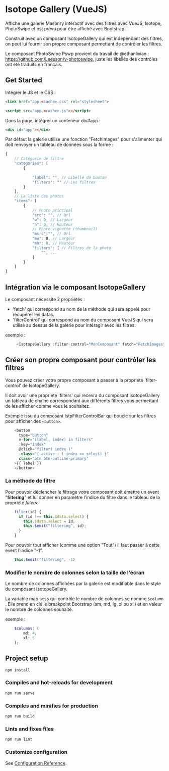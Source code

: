 # Isotope Gallery (VueJS)

Affiche une galerie Masonry intéractif avec des filtres avec VueJS, Isotope, PhotoSwipe et est prévu pour être affiché avec Bootstrap.

Construit avec un composant IsotopeGallery qui est indépendant des filtres, on peut lui fournir son propre composant permettant de contrôler les filtres.

Le composant PhotoSwipe Pswp provient du travail de @ethanlixian : https://github.com/Leesson/v-photoswipe, juste les libellés des contrôles ont été traduits en français.

## Get Started

Intégrer le JS et le CSS : 

```html
<link href="app.<cache>.css" rel="stylesheet">
```
```html
<script src="app.<cache>.js"></script>
```
Dans la page, intégrer un conteneur div#app :
```html
<div id="app"></div>
```
Par défaut la galerie utilise une fonction "FetchImages" pour s'alimenter qui doit renvoyer un tableau de données sous la forme : 
```js
{
    // Catégorie de filtre
    "categories": [
        {
            
            "label": "", // Libellé du bouton
            "filters": "" // Les filtres
        }
    ],
    // La liste des photos
    "items": [
        {
            // Photo principal
            "src": "", // Url
            "w": 0, // Largeur
            "h": 0, // Hauteur
            // Photo vignette (thumbnail)
            "msrc":"", // Url
            "mw": 0, // Largeur
            "mh": 0, // Hauteur
            "filters": [ // Filtres de la photo
                "", ...
            ]
        }
    ]
}
```

## Intégration via le composant IsotopeGallery

Le composant nécessite 2 propriétés :
* 'fetch' qui correspond au nom de la méthode qui sera appelé pour récupérer les datas. 
* 'filterControl' qui correspond au nom du composant VueJS qui sera utilisé au dessus de la galerie pour intéragir avec les filtres.

exemple : 
```js 
     <IsotopeGallery :filter-control="MonComposant" fetch="FetchImages" />
```

## Créer son propre composant pour contrôler les filtres

Vous pouvez créer votre propre composant à passer à la propriété 'filter-control' de IsotopeGallery. 

Il doit avoir une propriété 'filters' qui recevra du composant IsotopeGallery un tableau de chaîne correspondant aux différents filtres vous permettant de les afficher comme vous le souhaitez. 

Exemple issu du composant IstpFilterControlBar qui boucle sur les filtres pour afficher des ```<button>```. 

```js
    <button
      type="button"
      v-for="(label, index) in filters"
      :key="index"
      @click="filter( index )"
      :class="{ active : ( index == select) }"
      class="btn btn-outline-primary"
    >{{ label }}
    </button>
```
### La méthode de filtre 

Pour pouvoir déclencher le filtrage votre composant doit émettre un event "**filtering**" et lui donner en paramètre l'indice du filtre dans le tableau de la propriété _filters_: 
```js
    filter(id) {
      if (id !== this.$data.select) {
        this.$data.select = id;
        this.$emit("filtering", id);
      }
    } 
```
Pour pouvoir tout afficher (comme une option "Tout") il faut passer à cette event l'indice "-1". 
```js
    this.$emit("filtering", -1)
```

### Modifier le nombre de colonnes selon la taille de l'écran

Le nombre de colonnes affichées par la galerie est modifiable dans le style du composant IsotopeGallery. 

La variable map scss qui contrôle le nombre de colonnes se nomme ```$column``` . Elle prend en clé le breakpoint Bootstrap (sm, md, lg, xl ou xll) et en valeur le nombre de colonnes souhaité. 

exemple : 
```scss
    $columns: (
        md: 4,
        xl: 5
    );
```

## Project setup
```
npm install
```

### Compiles and hot-reloads for development
```
npm run serve
```

### Compiles and minifies for production
```
npm run build
```

### Lints and fixes files
```
npm run lint
```

### Customize configuration
See [Configuration Reference](https://cli.vuejs.org/config/).
